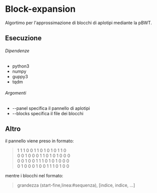# Block-expansion
Algortimo per l'approssimazione di blocchi di aplotipi mediante la pBWT.

## Esecuzione
###### Dipendenze
- python3
- numpy
- guppy3 
- tqdm

###### Argomenti
- --panel <file> specifica il pannello di aplotipi
- --blocks <file> specifica il file dei blocchi 

## Altro
il pannello viene preso in formato:
> 1 1 1 0 0 1 1 0 1 0 1 0 1 1 0  
> 0 0 1 0 0 0 1 1 0 1 0 1 0 0 0  
> 0 0 1 0 0 1 1 1 0 1 0 1 0 0 0  
> 0 1 0 0 0 1 0 0 1 1 1 0 1 0 0


mentre i blocchi nel formato:
> grandezza (start-fine,linea:#sequenza), [indice, indice, ...]
